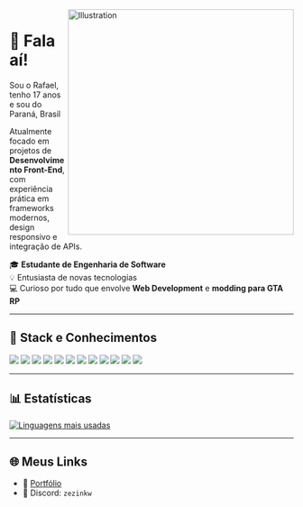 <img src="https://cdn.discordapp.com/attachments/1333288947421417515/1381442389175959623/ChatGPT_Image_Jun_8_2025_10_18_44_PM.png?ex=684787fb&is=6846367b&hm=9ddd09dfc1722a92b000bbce080f2905d34f6a316546668965eab29dcdb2cec0&" width="400px" align="right" alt="Illustration" />

# 👋 Fala aí!

Sou o Rafael, tenho 17 anos e sou do Paraná, Brasil 

Atualmente focado em projetos de **Desenvolvimento Front-End**, com experiência prática em frameworks modernos, design responsivo e integração de APIs.

🎓 **Estudante de Engenharia de Software**  
💡 Entusiasta de novas tecnologias  
💻 Curioso por tudo que envolve **Web Development** e **modding para GTA RP**  

---

## 🧠 Stack e Conhecimentos

[![](https://skillicons.dev/icons?i=js)](https://developer.mozilla.org/en-US/docs/Web/JavaScript)
[![](https://skillicons.dev/icons?i=ts)](https://www.typescriptlang.org/docs/)
[![](https://skillicons.dev/icons?i=react)](https://reactjs.org/docs/getting-started.html)
[![](https://skillicons.dev/icons?i=next)](https://nextjs.org/docs)
[![](https://skillicons.dev/icons?i=svelte)](https://svelte.dev/)
[![](https://skillicons.dev/icons?i=tailwind)](https://tailwindcss.com/docs)
[![](https://skillicons.dev/icons?i=styledcomponents)](https://styled-components.com/docs)
[![](https://skillicons.dev/icons?i=nodejs)](https://nodejs.org/en/docs/)
[![](https://skillicons.dev/icons?i=vite)](https://vitejs.dev/)
[![](https://skillicons.dev/icons?i=sass)](https://sass-lang.com/documentation)
[![](https://skillicons.dev/icons?i=mysql)](https://dev.mysql.com/doc/)
[![](https://skillicons.dev/icons?i=discordjs)](https://discord.js.org/#/docs/main/stable/general/welcome)

---

## 📊 Estatísticas

[![Linguagens mais usadas](https://github-readme-stats.vercel.app/api/top-langs/?username=RafaelDombroski&layout=compact&theme=transparent)](https://rafael-linkss.vercel.app)

---

## 🌐 Meus Links

- 🔗 [Portfólio](https://rafaeldev.xyz)
- 💬 Discord: `zezinkw`
